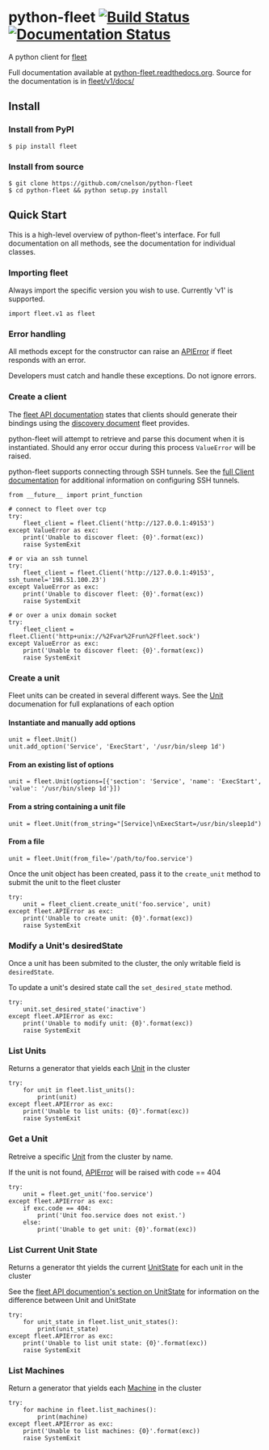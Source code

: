 # python-fleet [![Build Status](https://travis-ci.org/cnelson/python-fleet.svg?branch=master)](https://travis-ci.org/cnelson/python-fleet) [![Documentation Status](https://readthedocs.org/projects/python-fleet/badge/?version=latest)](https://readthedocs.org/projects/python-fleet/?badge=latest)


A python client for [fleet](https://github.com/coreos/fleet)

Full documentation available at [python-fleet.readthedocs.org](http://python-fleet.readthedocs.org/en/latest/).  Source for the documentation is in [fleet/v1/docs/](fleet/v1/docs)

## Install


### Install from PyPI
    
    $ pip install fleet


### Install from source
    
    $ git clone https://github.com/cnelson/python-fleet
    $ cd python-fleet && python setup.py install


## Quick Start

This is a high-level overview of python-fleet's interface. For full documentation on all methods, see the documentation for individual classes.


### Importing fleet

Always import the specific version you wish to use. Currently 'v1' is supported.

    import fleet.v1 as fleet


### Error handling

All methods except for the constructor can raise an [APIError](fleet/v1/docs/apierror.md) if fleet responds with an error.  

Developers must catch and handle these exceptions.  Do not ignore errors.

### Create a client

The [fleet API documentation](https://github.com/coreos/fleet/blob/master/Documentation/api-v1.md#capability-discovery) states that clients should generate their bindings using the [discovery document](https://developers.google.com/discovery/v1/reference/apis) fleet provides.

python-fleet will attempt to retrieve and parse this document when it is instantiated.  Should any error occur during this process ``ValueError`` will be raised.

python-fleet supports connecting through SSH tunnels.  See the [full Client documentation](fleet/v1/docs/client.md) for additional information on configuring SSH tunnels.

    from __future__ import print_function

    # connect to fleet over tcp
    try:
        fleet_client = fleet.Client('http://127.0.0.1:49153')
    except ValueError as exc:
        print('Unable to discover fleet: {0}'.format(exc))
        raise SystemExit

    # or via an ssh tunnel
    try:
        fleet_client = fleet.Client('http://127.0.0.1:49153', ssh_tunnel='198.51.100.23')
    except ValueError as exc:
        print('Unable to discover fleet: {0}'.format(exc))
        raise SystemExit

    # or over a unix domain socket
    try:
        fleet_client = fleet.Client('http+unix://%2Fvar%2Frun%2Ffleet.sock')
    except ValueError as exc:
        print('Unable to discover fleet: {0}'.format(exc))
        raise SystemExit
    


### Create a unit


Fleet units can be created in several different ways. See the [Unit](fleet/v1/docs/unit.md) documenation for full explanations of each option


#### Instantiate and manually add options

    unit = fleet.Unit()
    unit.add_option('Service', 'ExecStart', '/usr/bin/sleep 1d')

#### From an existing list of options

    unit = fleet.Unit(options=[{'section': 'Service', 'name': 'ExecStart', 'value': '/usr/bin/sleep 1d'}])
    
#### From a string containing a unit file

    unit = fleet.Unit(from_string="[Service]\nExecStart=/usr/bin/sleep1d")

#### From a file

    unit = fleet.Unit(from_file='/path/to/foo.service')

Once the unit object has been created, pass it to the ``create_unit`` method to submit the unit to the fleet cluster

    try:
        unit = fleet_client.create_unit('foo.service', unit)
    except fleet.APIError as exc:
        print('Unable to create unit: {0}'.format(exc))
        raise SystemExit


### Modify a Unit's desiredState
    
Once a unit has been submited to the cluster, the only writable field is ``desiredState``.

To update a unit's desired state call the ``set_desired_state`` method.


    try:
        unit.set_desired_state('inactive')
    except fleet.APIError as exc:
        print('Unable to modify unit: {0}'.format(exc))
        raise SystemExit

### List Units

Returns a generator that yields each [Unit](fleet/v1/docs/unit.md) in the cluster

    try:
        for unit in fleet.list_units():
            print(unit)
    except fleet.APIError as exc:
        print('Unable to list units: {0}'.format(exc))
        raise SystemExit


### Get a Unit

Retreive a specific [Unit](fleet/v1/docs/unit.md) from the cluster by name.

If the unit is not found, [APIError](fleet/v1/docs/apierror.md) will be raised with code == 404

    try:
        unit = fleet.get_unit('foo.service')
    except fleet.APIError as exc:
        if exc.code == 404:
            print('Unit foo.service does not exist.')
        else:
            print('Unable to get unit: {0}'.format(exc))

### List Current Unit State

Returns a generator tht yields the current [UnitState](fleet/v1/docs/unitstate.md) for each unit in the cluster

See the [fleet API documention's section on UnitState](https://github.com/coreos/fleet/blob/master/Documentation/api-v1.md#current-unit-state) for information on the difference between Unit and UnitState

    try:
        for unit_state in fleet.list_unit_states():
            print(unit_state)
    except fleet.APIError as exc:
        print('Unable to list unit state: {0}'.format(exc))
        raise SystemExit

### List Machines

Return a generator that yields each [Machine](fleet/v1/docs/machine.md) in the cluster

    try:
        for machine in fleet.list_machines():
            print(machine)
    except fleet.APIError as exc:
        print('Unable to list machines: {0}'.format(exc))
        raise SystemExit